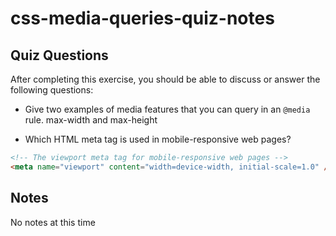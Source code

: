 # css-media-queries-quiz-notes

## Quiz Questions

After completing this exercise, you should be able to discuss or answer the following questions:

- Give two examples of media features that you can query in an `@media` rule.
  max-width and max-height

- Which HTML meta tag is used in mobile-responsive web pages?

```html
<!-- The viewport meta tag for mobile-responsive web pages -->
<meta name="viewport" content="width=device-width, initial-scale=1.0" />
```

## Notes

No notes at this time
